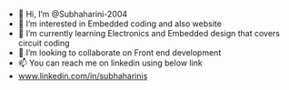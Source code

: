 - 👋 Hi, I’m @Subhaharini-2004
- 👀 I’m interested in Embedded coding and also website
- 🌱 I’m currently learning Electronics and Embedded design that covers circuit coding
- 💞️ I’m looking to collaborate on Front end development 
- 📫 You can reach me on linkedin using below link
- www.linkedin.com/in/subhaharinis

<!---
Subhaharini-2004/Subhaharini-2004 is a ✨ special ✨ repository because its `README.md` (this file) appears on your GitHub profile.
You can click the Preview link to take a look at your changes.
--->
